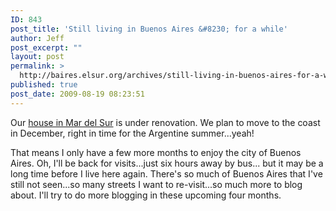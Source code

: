 ```yaml
---
ID: 843
post_title: 'Still living in Buenos Aires &#8230; for a while'
author: Jeff
post_excerpt: ""
layout: post
permalink: >
  http://baires.elsur.org/archives/still-living-in-buenos-aires-for-a-while/
published: true
post_date: 2009-08-19 08:23:51
---
```

Our <a href="http://baires.elsur.org/archives/a-house-near-the-sea/">house in Mar del Sur</a> is under renovation. We plan to move to the coast in December, right in time for the Argentine summer...yeah!

That means I only have a few more months to enjoy the city of Buenos Aires. Oh, I'll be back for visits...just six hours away by bus... but it may be a long time before I live here again. There's so much of Buenos Aires that I've still not seen...so many streets I want to re-visit...so much more to blog about. I'll try to do more blogging in these upcoming four months.